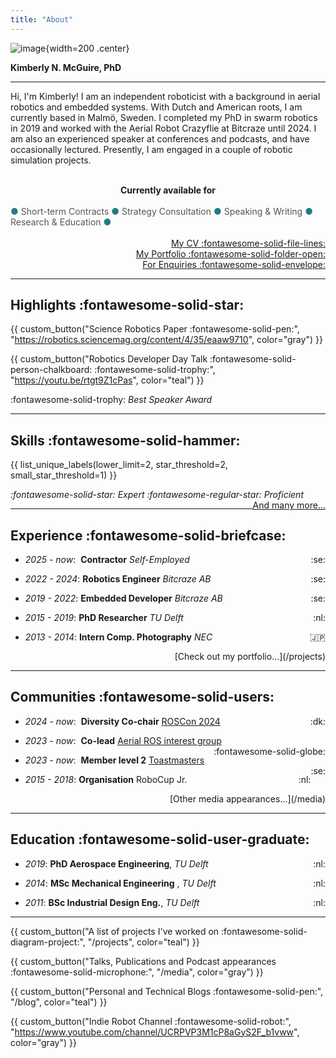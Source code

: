 ```yaml
---
title: "About"
---
```


<script data-goatcounter="https://knmcguire.goatcounter.com/count"
async src="//gc.zgo.at/count.js"></script>


![image](/images/kim_background_round_v2.png){width=200 .center}

**Kimberly N. McGuire, PhD**
___



Hi, I'm Kimberly! I am an independent roboticist with a background in aerial robotics and embedded systems. With Dutch and American roots, I am currently based in Malmö, Sweden. I completed my PhD in swarm robotics in 2019 and worked with the Aerial Robot Crazyflie at Bitcraze until 2024. I am also an experienced speaker at conferences and podcasts, and have occasionally lectured. Presently, I am engaged in a couple of robotic simulation projects.
  <br>
    <br> 

**<div style="text-align: center;">  Currently available for </div>**    
<span style="color: #27788b;">●</span> <span style="color: #555555;">Short-term Contracts </span>
<span style="color: #27788b;">● </span> <span style="color: #555555;">Strategy Consultation</span>
<span style="color: #27788b;">● </span> <span style="color: #555555;">Speaking & Writing</span>
<span style="color: #27788b;">●</span> <span style="color: #555555;">Research & Education</span>
<span style="color: #27788b;">●</span>
  <br>
    <br>
<span style="float: right;">[My CV :fontawesome-solid-file-lines:](/files/knmcguire_cv_20250919.pdf)</span>   
<span style="float: right;">[My Portfolio :fontawesome-solid-folder-open:](/projects)</span> 
  <br>
<span style="float: right;">[For Enquiries :fontawesome-solid-envelope:](mailto:&#107;&#110;&#109;&#099;&#103;&#117;&#105;&#114;&#101;&#114;&#111;&#098;&#111;&#116;&#105;&#099;&#115;&#064;&#103;&#109;&#097;&#105;&#108;&#046;&#099;&#111;&#109;)</span>   <br>
___

## Highlights :fontawesome-solid-star:

{{ custom_button("Science Robotics Paper :fontawesome-solid-pen:", "https://robotics.sciencemag.org/content/4/35/eaaw9710", color="gray") }}

{{ custom_button("Robotics Developer Day Talk :fontawesome-solid-person-chalkboard: :fontawesome-solid-trophy:", "https://youtu.be/rtgt9Z1cPas", color="teal") }}

:fontawesome-solid-trophy: _Best Speaker Award_

___

## Skills :fontawesome-solid-hammer:


{{ list_unique_labels(lower_limit=2, star_threshold=2, small_star_threshold=1) }}

_:fontawesome-solid-star: Expert :fontawesome-regular-star: Proficient_ 
<span style="float: right;">
[And many more...](/projects)</span>
<br>
___



## Experience :fontawesome-solid-briefcase:

<!--![bitcraze](images/bitcraze.png){ width="100" }![delft](images/delft.png){ width="100" }![nec](images/nec.png){ width="100" }-->

* _2025 - now_:&nbsp; **Contractor** _Self-Employed_ <span style="float: right;">:se:</span>

* _2022 - 2024_: **Robotics Engineer** _Bitcraze AB_ <span style="float: right;">:se:</span>

* _2019 - 2022_: **Embedded Developer** _Bitcraze AB_ <span style="float: right;">:se:</span>

* _2015 - 2019_: **PhD Researcher** _TU Delft_ <span style="float: right;">:nl:</span>

* _2013 - 2014_: **Intern Comp. Photography** _NEC_ <span style="float: right;">:jp:</span>

<span style="float: right;">
[Check out my portfolio...](/projects)</span>
<br>

___

## Communities :fontawesome-solid-users:
<!--![fosdem](images/fosdem.png){ width="100" }![roscon](images/roscon.png){ width="100" }![roscon](images/rosaerial.png){ width="100" }-->


* _2024 - now_:&nbsp; **Diversity Co-chair** [ROSCon 2024](https://roscon.ros.org/2024/) <span style="float: right;">:dk:</span>

* _2023 - now_:&nbsp; **Co-lead** [Aerial ROS interest group](https://github.com/ros-aerial) <span style="float: right;">:fontawesome-solid-globe:</span>

* _2023 - now_:&nbsp; **Member level 2** [Toastmasters](https://www.toastmasters.org/) <span style="float: right;">:se:</span>

* _2015 - 2018_: **Organisation** RoboCup Jr. <span style="float: right;">:nl:</span>

<span style="float: right;">
[Other media appearances...](/media)</span>
<br>

___

## Education :fontawesome-solid-user-graduate:

* _2019_: **PhD Aerospace Engineering**, _TU Delft_ <span style="float: right;">:nl:</span>

* _2014_: **MSc Mechanical Engineering** , _TU Delft_ <span style="float: right;">:nl:</span>

* _2011_: **BSc Industrial Design Eng.**, _TU Delft_ <span style="float: right;">:nl:</span>

___


{{ custom_button("A list of projects I've worked on :fontawesome-solid-diagram-project:", "/projects", color="teal") }}

{{ custom_button("Talks, Publications and Podcast appearances :fontawesome-solid-microphone:", "/media", color="gray") }}

{{ custom_button("Personal and Technical Blogs :fontawesome-solid-pen:", "/blog", color="teal") }}

{{ custom_button("Indie Robot Channel :fontawesome-solid-robot:", "https://www.youtube.com/channel/UCRPVP3M1cP8aGyS2F_b1vww", color="gray") }}
